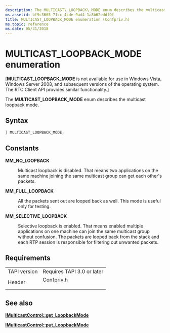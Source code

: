 ```yaml
---
description: The MULTICAST\_LOOPBACK\_MODE enum describes the multicast loopback mode.
ms.assetid: bf9c3665-71cc-4cde-9ad4-1a8b62eddf9f
title: MULTICAST_LOOPBACK_MODE enumeration (Confpriv.h)
ms.topic: reference
ms.date: 05/31/2018
---
```


# MULTICAST\_LOOPBACK\_MODE enumeration

\[**MULTICAST\_LOOPBACK\_MODE** is not available for use in Windows Vista, Windows Server 2008, and subsequent versions of the operating system. The RTC Client API provides similar functionality.\]

The **MULTICAST\_LOOPBACK\_MODE** enum describes the multicast loopback mode.

## Syntax


```C++
} MULTICAST_LOOPBACK_MODE;
```



## Constants

<dl> <dt>

<span id="MM_NO_LOOPBACK"></span><span id="mm_no_loopback"></span>**MM\_NO\_LOOPBACK**
</dt> <dd>

Multicast loopback is disabled. That means two applications on the same machine joining the same multicast group can get each other's packets.

</dd> <dt>

<span id="MM_FULL_LOOPBACK"></span><span id="mm_full_loopback"></span>**MM\_FULL\_LOOPBACK**
</dt> <dd>

All the packets sent out are looped back as well. This mode is useful only for testing.

</dd> <dt>

<span id="MM_SELECTIVE_LOOPBACK"></span><span id="mm_selective_loopback"></span>**MM\_SELECTIVE\_LOOPBACK**
</dt> <dd>

Selective loopback is enabled. That means enabled multiple applications on one machine can join the same multicast group without confusion. The packets are looped back from the stack and each RTP session is responsible for filtering out unwanted packets.

</dd> </dl>

## Requirements



|                         |                                                                                       |
|-------------------------|---------------------------------------------------------------------------------------|
| TAPI version<br/> | Requires TAPI 3.0 or later<br/>                                                 |
| Header<br/>       | <dl> <dt>Confpriv.h</dt> </dl> |



## See also

<dl> <dt>

[**IMulticastControl::get\_LoopbackMode**](imulticastcontrol-get-loopbackmode.md)
</dt> <dt>

[**IMulticastControl::put\_LoopbackMode**](imulticastcontrol-put-loopbackmode.md)
</dt> </dl>

 

 




